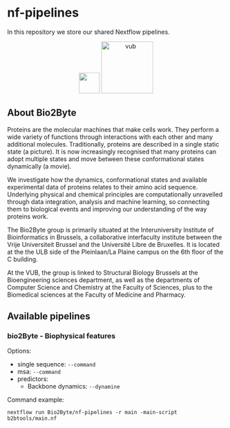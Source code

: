 # nf-pipelines
In this repository we store our shared Nextflow pipelines.

<p align="center">
  <a href="https://bio2byte.be"><img src="https://pbs.twimg.com/profile_images/1247824923546079232/B9b_Yg7n_400x400.jpg" width="48px"/></a>
  <a href="https://vub.be"><img src="https://upload.wikimedia.org/wikipedia/commons/thumb/3/31/Vrije_Universiteit_Brussel_logo.svg/1200px-Vrije_Universiteit_Brussel_logo.svg.png" alt="vub" width="120px"/></a>
</p>

## About Bio2Byte

Proteins are the molecular machines that make cells work. They perform a wide variety of functions through interactions with each other and many additional molecules. Traditionally, proteins are described in a single static state (a picture). It is now increasingly recognised that many proteins can adopt multiple states and move between these conformational states dynamically (a movie).

We investigate how the dynamics, conformational states and available experimental data of proteins relates to their amino acid sequence. Underlying physical and chemical principles are computationally unravelled through data integration, analysis and machine learning, so connecting them to biological events and improving our understanding of the way proteins work.

The Bio2Byte group is primarily situated at the Interuniversity Institute of Bioinformatics in Brussels, a collaborative interfaculty institute between the Vrije Universiteit Brussel and the Université Libre de Bruxelles. It is located at the the ULB side of the Pleinlaan/La Plaine campus on the 6th floor of the C building.

At the VUB, the group is linked to Structural Biology Brussels at the Bioengineering sciences department, as well as the departments of Computer Science and Chemistry at the Faculty of Sciences, plus to the Biomedical sciences at the Faculty of Medicine and Pharmacy.

## Available pipelines

### bio2Byte - Biophysical features

Options:

- single sequence: `--command`
- msa: `--command`
- predictors:
  - Backbone dynamics: `--dynamine`

Command example:

```console
nextflow run Bio2Byte/nf-pipelines -r main -main-script b2btools/main.nf
```
